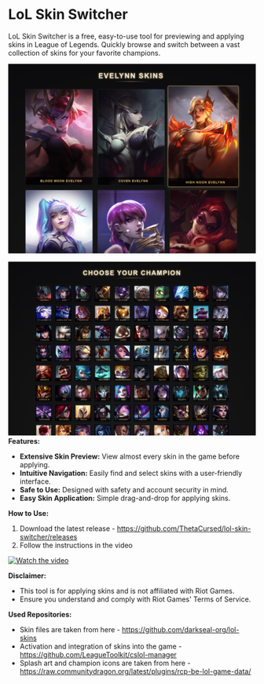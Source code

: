 # LoL Skin Switcher

LoL Skin Switcher is a free, easy-to-use tool for previewing and applying skins in League of Legends. Quickly browse and switch between a vast collection of skins for your favorite champions.

![](img/2.png)

![](img/1.png)
**Features:**

*   **Extensive Skin Preview:** View almost every skin in the game before applying.
*   **Intuitive Navigation:** Easily find and select skins with a user-friendly interface.
*   **Safe to Use:** Designed with safety and account security in mind.
*   **Easy Skin Application:** Simple drag-and-drop for applying skins.

**How to Use:**

1.  Download the latest release - https://github.com/ThetaCursed/lol-skin-switcher/releases
2.  Follow the instructions in the video
   
[![Watch the video](https://img.youtube.com/vi/nqt23wCpNoI/hqdefault.jpg)](https://www.youtube.com/watch?v=nqt23wCpNoI)

**Disclaimer:**

*   This tool is for applying skins and is not affiliated with Riot Games.
*   Ensure you understand and comply with Riot Games' Terms of Service.

**Used Repositories:**

*   Skin files are taken from here - https://github.com/darkseal-org/lol-skins
*   Activation and integration of skins into the game - https://github.com/LeagueToolkit/cslol-manager
*   Splash art and champion icons are taken from here - https://raw.communitydragon.org/latest/plugins/rcp-be-lol-game-data/
